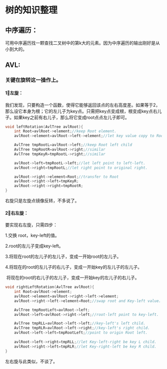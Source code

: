 # 树的知识整理

## 中序遍历：

可用中序遍历找一颗查找二叉树中的第k大的元素。因为中序遍历的输出刚好是从小到大的。







## AVL:

### 关键在旋转这一操作上。

#### 1⃣️左旋：

我们发现，只要构造一个函数，使得它能够返回该点的左右高度差。如果等于2，那么设它本身为根；它的左儿子为key点。只需把key点变成根，根变成key点右儿子。如果key之前有右儿子，那么将它变成root点点左儿子即可。

```C
void leftRotation(AvlTree avlRoot){
    int Root=avlRoot->element;//keep Root element.
    avlRoot->element=avlRoot->left->element;//let key value copy to Root, similar delete.

    AvlTree tmpRootL=avlRoot->left;//keep Root left child
    AvlTree tmpRootR=avlRoot->right;//similar
    AvlTree tmpKeyR=tmpRootL->right;//similar

    avlRoot->left=tmpRootL->left;//let left point to left-left.
    avlRoot->right=tmpRootL;//let right point to original right.

    avlRoot->right->element=Root;//transfer to Root
    avlRoot->right->left=tmpKeyR;
    avlRoot->right->right=tmpRootR;
}
```

右旋只是左旋点镜像反转，不多说了。

#### 2⃣️右左旋：

要实现右左旋，只需四步：

1.交换 root，key-left的值。

2.root的左儿子变成key-left。

3.将现在root的左儿子的左儿子，变成一开始root的左儿子。

4.将现在的root的左儿子的右儿子，变成一开始key的左儿子的左儿子。

​	将现在的root的右儿子的左儿子，变成一开始key的左儿子的右儿子。

```C
void rightLeftRotation(AvlTree avlRoot){
    int Root=avlRoot->element;
    avlRoot->element=avlRoot->right->left->element;
    avlRoot->right->left->element=Root;//swap root and Key-left value.

    AvlTree tmpRootLeft=avlRoot->left;
    avlRoot->left=avlRoot->right->left;//root-left point to key-left.

    AvlTree tmpRLL=avlRoot->left->left;//key-left's left child.
    AvlTree tmpRLR=avlRoot->left->right;//key-left's right child.
    avlRoot->left->left=tmpRootLeft;//point to origin Root left.
    
    avlRoot->left->right=tmpRLL;//let Key-left-right be key L child.
    avlRoot->right->left=tmpRLR;//let Key-right-left be key R child.
}
```

左右旋与此类似，不谈了。